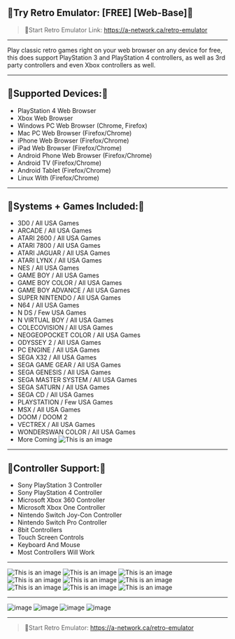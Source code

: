 🔶Try Retro Emulator: [FREE] [Web-Base]🔶
--------------------

>🔶Start Retro Emulator Link: 
https://a-network.ca/retro-emulator





________________________________________________________________________________________________________________________________________________________________________________

Play classic retro games right on your web browser on any device for free, this does support PlayStation 3 and PlayStation 4 controllers, as well as 3rd party controllers and even Xbox controllers as well.

________________________________________________________________________________________________________________________________________________________________________________

🔶Supported Devices:🔶
------------------------
- PlayStation 4 Web Browser
- Xbox Web Browser
- Windows PC Web Browser (Chrome, Firefox)
- Mac PC Web Browser (Firefox/Chrome)
- iPhone Web Browser (Firefox/Chrome)
- iPad Web Browser (Firefox/Chrome)
- Android Phone Web Browser (Firefox/Chrome)
- Android TV (Firefox/Chrome)
- Android Tablet (Firefox/Chrome)
- Linux With (Firefox/Chrome)

________________________________________________________________________________________________________________________________________________________________________________

🔶Systems + Games Included:🔶
----------------------------------
- 3D0 / All USA Games
- ARCADE / All USA Games
- ATARI 2600 / All USA Games
- ATARI 7800 / All USA Games
- ATARI JAGUAR / All USA Games
- ATARI LYNX / All USA Games
- NES / All USA Games
- GAME BOY / All USA Games
- GAME BOY COLOR / All USA Games
- GAME BOY ADVANCE / All USA Games
- SUPER NINTENDO / All USA Games
- N64 / All USA Games
- N DS / Few USA Games
- N VIRTUAL BOY / All USA Games
- COLECOVISION / All USA Games
- NEOGEOPOCKET COLOR / All USA Games
- ODYSSEY 2 / All USA Games
- PC ENGINE / All USA Games
- SEGA X32 / All USA Games
- SEGA GAME GEAR / All USA Games
- SEGA GENESIS / All USA Games
- SEGA MASTER SYSTEM / All USA Games
- SEGA SATURN / All USA Games
- SEGA CD / All USA Games
- PLAYSTATION / Few USA Games
- MSX / All USA Games
- DOOM / DOOM 2
- VECTREX / All USA Games
- WONDERSWAN COLOR / All USA Games
- More Coming
![This is an image](https://github.com/media-a-server/Emulator-Website/blob/main/all.jpg?raw=true)

________________________________________________________________________________________________________________________________________________________________________________

🔶Controller Support:🔶
-------------------
- Sony PlayStation 3 Controller
- Sony PlayStation 4 Controller
- Microsoft Xbox 360 Controller
- Microsoft Xbox One Controller
- Nintendo Switch Joy-Con Controller
- Nintendo Switch Pro Controller
- 8bit Controllers
- Touch Screen Controls
- Keyboard And Mouse
- Most Controllers Will Work

__________________________________________________________________________________________________________________________________

![This is an image](https://github.com/media-a-server/Emulator-Website/blob/main/1.jpg?raw=true)
![This is an image](https://github.com/media-a-server/Emulator-Website/blob/main/2.jpg?raw=true)
![This is an image](https://github.com/media-a-server/Emulator-Website/blob/main/3.jpg?raw=true)
![This is an image](https://github.com/media-a-server/Emulator-Website/blob/main/4.jpg?raw=true)
![This is an image](https://github.com/media-a-server/Emulator-Website/blob/main/5.jpg?raw=true)
![This is an image](https://github.com/media-a-server/Emulator-Website/blob/main/6.jpg?raw=true)
![This is an image](https://github.com/media-a-server/Emulator-Website/blob/main/7.jpg?raw=true)
![This is an image](https://github.com/media-a-server/Emulator-Website/blob/main/8.jpg?raw=true)
![This is an image](https://github.com/media-a-server/Emulator-Website/blob/main/9.jpg?raw=true)

________________________________________________________________________________________________________________________________________________________________________________
![image](https://user-images.githubusercontent.com/50722217/153095804-56faa35c-5c94-431e-b718-095f431f9898.png)
![image](https://user-images.githubusercontent.com/50722217/153095813-611db3cf-e6a7-42ad-9c84-3537d5e01325.png)
![image](https://user-images.githubusercontent.com/50722217/153095824-67b17834-92e2-49bc-bd60-24504949f2fa.png)
![image](https://user-images.githubusercontent.com/50722217/153095843-bdb24f1a-0be0-4fac-8eef-90f80c1fb44b.png)
________________________________________________________________________________________________________________________________________________________________________________

>🔶Start Retro Emulator: 
https://a-network.ca/retro-emulator
